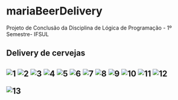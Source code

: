 # mariaBeerDelivery
Projeto de Conclusão da Disciplina de Lógica de Programação - 1º Semestre- IFSUL

<h2>Delivery de cervejas<h2>

![1](https://user-images.githubusercontent.com/62727932/135001763-bca31211-4635-41e4-a34a-d8871617c021.png)
![2](https://user-images.githubusercontent.com/62727932/135001791-7329059b-8ea6-4d10-b9d4-ed15e4ff0144.png)
![3](https://user-images.githubusercontent.com/62727932/135001794-48af2f89-d329-4e0e-a68e-5f7bc64597be.png)
![4](https://user-images.githubusercontent.com/62727932/135001797-7b46b020-6132-4400-af0c-3c9b2a9362c9.jpg)
![5](https://user-images.githubusercontent.com/62727932/135001803-2fa72a1d-35a1-46c6-b141-781397874a54.jpg)
![6](https://user-images.githubusercontent.com/62727932/135001805-40125dda-3678-4d3f-952d-c5aab7f9c953.jpg)
![7](https://user-images.githubusercontent.com/62727932/135001818-e7b54713-22aa-4049-a27d-669cfd135d2e.jpg)
![8](https://user-images.githubusercontent.com/62727932/135001823-44edfb95-d36b-4b25-a591-46b73f8b4ace.jpg)
![9](https://user-images.githubusercontent.com/62727932/135001831-284a855d-5dc4-422f-b92f-f21e1121d84f.jpg)
![10](https://user-images.githubusercontent.com/62727932/135001836-ee2cf5cb-b660-41f9-ae05-61e7becf94f7.jpg)
![11](https://user-images.githubusercontent.com/62727932/135001841-862e1156-32e5-44ca-af21-4f0f6a8bb170.jpg)
![12](https://user-images.githubusercontent.com/62727932/135001845-d41936fb-e2f5-46f5-be0a-1d4b297ee9d4.jpg)

![13](https://user-images.githubusercontent.com/62727932/135002489-b8be019b-3598-41c7-8f59-a4c88e4a034c.jpg)

